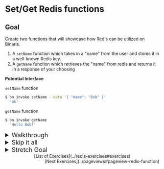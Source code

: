 # Set/Get Redis functions
## Goal

Create two functions that will showcase how Redis can be utilized on Binaris.
 
1. A `setName` function which takes in a "name" from the user and stores it in a well-known Redis key.
1. A `getName` function which retrieves the "name" from redis and returns it in a response of your choosing

__Potential Interface__

`setName` function
```bash
$ bn invoke setName --data '{ "name": "Bob" }'
  'ok'
```

`getName` function
```bash
$ bn invoke getName
  'Hello Bob!'
```

<details><summary  style='font-size:20px'>Walkthrough</b></summary>

We know that we need to create two functions, one for setting our name and another for getting that name. With this in mind, let's start by creating our `setName` function.

```bash
$ bn create node8 setName
```

Before we can start implementing the logic to a set a name, we should first update the generated `binaris.yml` so the function has access to our Redis credentials at runtime.

```diff
> binaris.yml
---
     executionModel: concurrent
     runtime: node8
+    env:
+      REDIS_PORT:
+      REDIS_HOST:
+      REDIS_PASSWORD:
```

<details><summary>About "env"</b></summary>

> Functions declared in your `binaris.yml` can specify keys & values that should be available as env variables when the function is invoked. When a key is specified but the value is omitted, `bn deploy` will attempt to inject a local environment variable with the key name. For more info visit our [docs](https://github.com/binaris/binaris#storing-secrets-and-other-configuration-parameters).

</details>

Next, let's jump into the code.

We need a method of communicating with Redis from our function. This could be accomplished using RESP(REdis Serialization Protocol) over TCP, but fortunately the [ioredis](https://www.npmjs.com/package/ioredis) npm package is available to save us time.

```diff
> function.js
---
 'use strict';

+const Redis = require('ioredis');
```

Next, we utilize `ioredis` to create a client based on the credentials we just added in our `binaris.yml`.


```diff
> function.js
---
 const Redis = require('ioredis');

+const client = new Redis({
+  host: process.env.REDIS_HOST,
+  port: process.env.REDIS_PORT,
+  password: process.env.REDIS_PASSWORD,
+});
```

> Note: By creating our Redis client at the file scope, we guarantee that a single client will be used for all subsequent invocations.

Now, let's create a variable `KEY` which will be used for our `setName` operation.


```diff
> function.js
---
 const client = new Redis({
   host: process.env.REDIS_HOST,
   port: process.env.REDIS_PORT,
   password: process.env.REDIS_PASSWORD,
 });
+ 
+const KEY = 'name';
```

Finally, let's modify the auto-generated `exports.handler` to `set` the input value at `KEY`.

```diff
> function.js
---
 exports.handler = async (body, context) => {
   const name = context.request.query.name || body.name || 'World';
+  await client.set(KEY, name);
-  return `Hello ${name}!`;
+  return 'ok';
 };
```

`setName` is a done deal. Now we need a way to retrieve a previously set name. Let's go back to our `binaris.yml` and add a second function `getName`.

```diff
> binaris.yml
---
     env:
       REDIS_PORT:
       REDIS_HOST:
       REDIS_PASSWORD:
+  getName:
+    file: function.js
+    entrypoint: getName
+    executionModel: concurrent
+    runtime: node8
+    env:
+      REDIS_PORT:
+      REDIS_HOST:
+      REDIS_PASSWORD:
```

> Note: Because we have two Binaris functions defined in the same file our "getName" can't use "handler" as the entrypoint.

As a final change to our `function.js`, we'll add our `getName` handler.

```diff
> function.js
---
   await client.set(KEY, name);
   return 'ok';
 };
+
+exports.getName = async (body) => {
+  const name = await client.get(KEY);
+  return `Hello ${name}`;
+};
```

Before we can deploy our new functions we need to install the `ioredis` package we depend on.

```bash
$ npm install ioredis --save
$ bn deploy setName && bn deploy getName
```

Let's try it out

```bash
$ bn invoke setName --data '{ "name": "Bob" }'
  'ok'
$ bn invoke getName
  'Hello Bob!'
```

<details><summary>Final state function.js</summary>


```JavaScript
'use strict';

const Redis = require('ioredis');

const client = new Redis({
  host: process.env.REDIS_HOST,
  port: process.env.REDIS_PORT,
  password: process.env.REDIS_PASSWORD,
});

const KEY = 'name';

exports.handler = async (body, context) => {
  const name = context.request.query.name || body.name || 'World';
  await client.set(KEY, name);
  return 'ok';
};

exports.getName = async (body) => {
  const name = await client.get(KEY);
  return `Hello ${name}`;
};
```

</details>


<details><summary>Final state binaris.yml</summary>

```YAML
functions:
  setName:
    file: function.js
    entrypoint: handler
    executionModel: concurrent
    runtime: node8
    env:
      REDIS_PORT:
      REDIS_HOST:
      REDIS_PASSWORD:
  getName:
    file: function.js
    entrypoint: getName
    executionModel: concurrent
    runtime: node8
    env:
      REDIS_PORT:
      REDIS_HOST:
      REDIS_PASSWORD:
```

</details>


</details>


<details><summary  style='font-size:20px'>Skip it all</b></summary>

```bash
$ bn deploy setName && bn deploy getName
$ bn invoke setName --data '{ "name": "Bob" }'
  'ok'
$ bn invoke getName
  'Hello Bob!'
```

</details>



<details><summary  style='font-size:20px'>Stretch Goal</b></summary>

Instead of specifically setting the "name" key, create set and get functions which allow the invoker to specify a key

__Potential Interface__

`set` function
```bash
$ bn invoke set --data '{ "key": "name", "value": "Jim" }'
  'Jim'
```

`get` function
```bash
$ bn invoke get --data '{ "key": "name" }'
  'Hello Jim!'
```

</details>

<div style="text-align: center"> [List of Exercises](../redis-exercises#exercises) </div>
<div style="text-align: right"> [Next Exercises](../pageviews#pageview-redis-function) </div>


